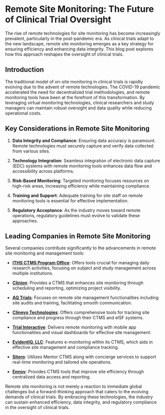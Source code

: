 # Remote Site Monitoring: The Future of Clinical Trial Oversight

The rise of remote technologies for site monitoring has become increasingly prevalent, particularly in the post-pandemic era. As clinical trials adapt to the new landscape, remote site monitoring emerges as a key strategy for ensuring efficiency and enhancing data integrity. This blog post explores how this approach reshapes the oversight of clinical trials.

## Introduction

The traditional model of on-site monitoring in clinical trials is rapidly evolving due to the advent of remote technologies. The COVID-19 pandemic accelerated the need for decentralized trial methodologies, and remote monitoring tools have been at the forefront of this transformation. By leveraging virtual monitoring technologies, clinical researchers and study managers can maintain robust oversight and data quality while reducing operational costs.

## Key Considerations in Remote Site Monitoring

1. **Data Integrity and Compliance**: Ensuring data accuracy is paramount. Remote technologies must securely capture and verify data collected from various sites.
   
2. **Technology Integration**: Seamless integration of electronic data capture (EDC) systems with remote monitoring tools enhances data flow and accessibility across platforms.

3. **Risk-Based Monitoring**: Targeted monitoring focuses resources on high-risk areas, increasing efficiency while maintaining compliance.

4. **Training and Support**: Adequate training for site staff on remote monitoring tools is essential for effective implementation.

5. **Regulatory Acceptance**: As the industry moves toward remote operations, regulatory guidelines must evolve to validate these approaches.

## Leading Companies in Remote Site Monitoring

Several companies contribute significantly to the advancements in remote site monitoring and management tools:

- **[ITHS CTMS Program Office](/dir/iths_ctms_program_office)**: Offers tools crucial for managing daily research activities, focusing on subject and study management across multiple institutions.
  
- **[Clinion](/dir/clinion)**: Provides a CTMS that enhances site monitoring through scheduling and reporting, optimizing project visibility.
  
- **[AQ Trials](/dir/aq_trials)**: Focuses on remote site management functionalities including site audits and training, facilitating smooth communication.

- **[Clinevo Technologies](/dir/clinevo_technologies)**: Offers comprehensive tools for tracking site compliance and progress through their CTMS and eISF systems.

- **[Trial Interactive](/dir/trial_interactive)**: Delivers remote monitoring with mobile app functionalities and visual dashboards for effective site management.

- **[EvidentIQ, LLC](/dir/evidentiq_llc)**: Features e-monitoring within its CTMS, which aids in effective site management and compliance tracking.

- **[Sitero](/dir/sitero)**: Utilizes Mentor CTMS along with concierge services to support real-time monitoring and tailored site operations.
  
- **[Ennov](/dir/ennov)**: Provides CTMS tools that improve site efficiency through centralized data access and reporting.

Remote site monitoring is not merely a reaction to immediate global challenges but a forward-thinking approach that caters to the evolving demands of clinical trials. By embracing these technologies, the industry can sustain enhanced efficiency, data integrity, and regulatory compliance in the oversight of clinical trials.